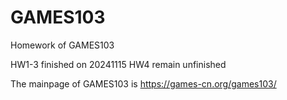 # GAMES103
Homework of GAMES103

HW1-3 finished on 20241115
HW4 remain unfinished

The mainpage of GAMES103 is https://games-cn.org/games103/
